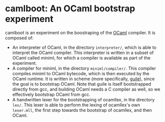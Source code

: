 # camlboot: An OCaml bootstrap experiment

camlboot is an experiment on the boostraping of the [OCaml](https://ocaml.org/) compiler. It is composed of:

- An interpreter of OCaml, in the directory `interpreter/`, which is able to interpret the OCaml compiler. This interpreter is written in a subset of OCaml called miniml, for which a compiler is available as part of the experiment.
- A compiler for miniml, in the directory `miniml/compiler/`. This compiler compiles miniml to OCaml bytecode, which is then executed by the OCaml runtime. It is written in scheme (more specifically, [guile](https://www.gnu.org/software/guile/)), since the goal is to bootstrap OCaml. Note that guile is itself bootstrapped directly from gcc, and building OCaml needs a C compiler as well, so we effectively bootstrap OCaml from gcc.
- A handwritten lexer for the bootstrapping of ocamllex, in the directory `lex/`. This lexer is able to perform the lexing of ocamllex's own `lexer.mll`, the first step towards the bootstrap of ocamllex, and then OCaml.
